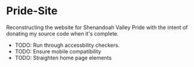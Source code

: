 # Pride-Site
Reconstructing the website for Shenandoah Valley Pride with the intent of donating my source code when it's complete.

- TODO: Run through accessbility checkers.
- TODO: Ensure mobile compatibility
- TODO: Straighten home page elements